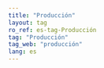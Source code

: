 ```yaml
---
title: "Producción"
layout: tag
ro_ref: es-tag-Producción
tag: "Producción"
tag_web: "producción"
lang: es
---
```


